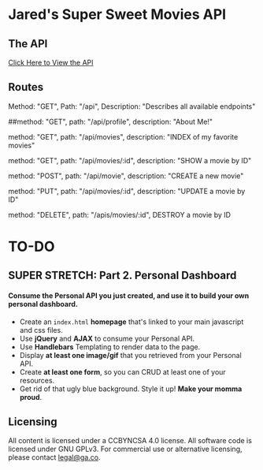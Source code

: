 # Jared's Super Sweet Movies API
## The API
[Click Here to View the API](https://safe-river-26936.herokuapp.com/ "Click Here")

## Routes
Method: "GET",
Path: "/api",
Description: "Describes all available endpoints"

##method: "GET",
path: "/api/profile",
description: "About Me!"

method: "GET",
path: "/api/movies",
description: "INDEX of my favorite movies"

method: "GET",
path: "/api/movies/:id",
description: "SHOW a movie by ID"

method: "POST",
path: "/api/movie",
description: "CREATE a new movie"

method: "PUT",
path: "/api/movies/:id",
description: "UPDATE a movie by ID"

method: "DELETE",
path: "/apis/movies/:id",
DESTROY a movie by ID


# TO-DO
## SUPER STRETCH: Part 2. Personal Dashboard

#### Consume the Personal API you just created, and use it to build your own personal dashboard.

* Create an `index.html` **homepage** that's linked to your main javascript and css files.
* Use **jQuery** and **AJAX** to consume your Personal API.
* Use **Handlebars** Templating to render data to the page.
* Display **at least one image/gif** that you retrieved from your Personal API.
* Create **at least one form**, so you can CRUD at least one of your resources.
* Get rid of that ugly blue background. Style it up! **Make your momma proud**.

## Licensing
All content is licensed under a CC­BY­NC­SA 4.0 license.
All software code is licensed under GNU GPLv3. For commercial use or alternative licensing, please contact legal@ga.co.
